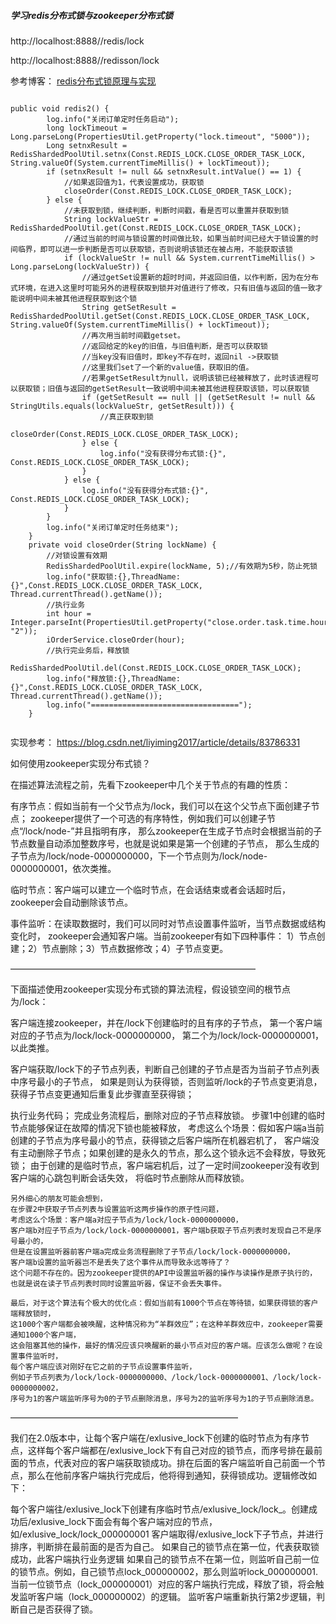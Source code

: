 
##### 学习redis分布式锁与zookeeper分布式锁

http://localhost:8888//redis/lock

http://localhost:8888//redisson/lock

参考博客：
[redis分布式锁原理与实现](https://blog.csdn.net/dazou1/article/details/88088223)


```

public void redis2() {
        log.info("关闭订单定时任务启动");
        long lockTimeout = Long.parseLong(PropertiesUtil.getProperty("lock.timeout", "5000"));
        Long setnxResult = RedisShardedPoolUtil.setnx(Const.REDIS_LOCK.CLOSE_ORDER_TASK_LOCK, String.valueOf(System.currentTimeMillis() + lockTimeout));
        if (setnxResult != null && setnxResult.intValue() == 1) {
            //如果返回值为1，代表设置成功，获取锁
            closeOrder(Const.REDIS_LOCK.CLOSE_ORDER_TASK_LOCK);
        } else {
            //未获取到锁，继续判断，判断时间戳，看是否可以重置并获取到锁
            String lockValueStr = RedisShardedPoolUtil.get(Const.REDIS_LOCK.CLOSE_ORDER_TASK_LOCK);
            //通过当前的时间与锁设置的时间做比较，如果当前时间已经大于锁设置的时间临界，即可以进一步判断是否可以获取锁，否则说明该锁还在被占用，不能获取该锁
            if (lockValueStr != null && System.currentTimeMillis() > Long.parseLong(lockValueStr)) {
                //通过getSet设置新的超时时间，并返回旧值，以作判断，因为在分布式环境，在进入这里时可能另外的进程获取到锁并对值进行了修改，只有旧值与返回的值一致才能说明中间未被其他进程获取到这个锁
                String getSetResult = RedisShardedPoolUtil.getSet(Const.REDIS_LOCK.CLOSE_ORDER_TASK_LOCK, String.valueOf(System.currentTimeMillis() + lockTimeout));
                //再次用当前时间戳getset。
                //返回给定的key的旧值，与旧值判断，是否可以获取锁
                //当key没有旧值时，即key不存在时，返回nil ->获取锁
                //这里我们set了一个新的value值，获取旧的值。
                //若果getSetResult为null，说明该锁已经被释放了，此时该进程可以获取锁；旧值与返回的getSetResult一致说明中间未被其他进程获取该锁，可以获取锁
                if (getSetResult == null || (getSetResult != null && StringUtils.equals(lockValueStr, getSetResult))) {
                    //真正获取到锁
                    closeOrder(Const.REDIS_LOCK.CLOSE_ORDER_TASK_LOCK);
                } else {
                    log.info("没有获得分布式锁:{}", Const.REDIS_LOCK.CLOSE_ORDER_TASK_LOCK);
                }
            } else {
                log.info("没有获得分布式锁:{}", Const.REDIS_LOCK.CLOSE_ORDER_TASK_LOCK);
            }
        }
        log.info("关闭订单定时任务结束");
    }
    private void closeOrder(String lockName) {
        //对锁设置有效期
        RedisShardedPoolUtil.expire(lockName, 5);//有效期为5秒，防止死锁
        log.info("获取锁:{},ThreadName:{}",Const.REDIS_LOCK.CLOSE_ORDER_TASK_LOCK, Thread.currentThread().getName());
        //执行业务
        int hour = Integer.parseInt(PropertiesUtil.getProperty("close.order.task.time.hour", "2"));
        iOrderService.closeOrder(hour);
        //执行完业务后，释放锁
        RedisShardedPoolUtil.del(Const.REDIS_LOCK.CLOSE_ORDER_TASK_LOCK);
        log.info("释放锁:{},ThreadName:{}",Const.REDIS_LOCK.CLOSE_ORDER_TASK_LOCK, Thread.currentThread().getName());
        log.info("=================================");
    }


```




实现参考： https://blog.csdn.net/liyiming2017/article/details/83786331

如何使用zookeeper实现分布式锁？

在描述算法流程之前，先看下zookeeper中几个关于节点的有趣的性质：

有序节点：假如当前有一个父节点为/lock，我们可以在这个父节点下面创建子节点；
zookeeper提供了一个可选的有序特性，例如我们可以创建子节点“/lock/node-”并且指明有序，
那么zookeeper在生成子节点时会根据当前的子节点数量自动添加整数序号，也就是说如果是第一个创建的子节点，
那么生成的子节点为/lock/node-0000000000，下一个节点则为/lock/node-0000000001，依次类推。


临时节点：客户端可以建立一个临时节点，在会话结束或者会话超时后，zookeeper会自动删除该节点。

事件监听：在读取数据时，我们可以同时对节点设置事件监听，当节点数据或结构变化时，
zookeeper会通知客户端。当前zookeeper有如下四种事件：
1）节点创建；2）节点删除；3）节点数据修改；4）子节点变更。

————————————————————————————

下面描述使用zookeeper实现分布式锁的算法流程，假设锁空间的根节点为/lock：

   客户端连接zookeeper，并在/lock下创建临时的且有序的子节点，
   第一个客户端对应的子节点为/lock/lock-0000000000，
   第二个为/lock/lock-0000000001，以此类推。

   客户端获取/lock下的子节点列表，判断自己创建的子节点是否为当前子节点列表中序号最小的子节点，
   如果是则认为获得锁，否则监听/lock的子节点变更消息，获得子节点变更通知后重复此步骤直至获得锁；

   执行业务代码；
   完成业务流程后，删除对应的子节点释放锁。
    步骤1中创建的临时节点能够保证在故障的情况下锁也能被释放，
    考虑这么个场景：假如客户端a当前创建的子节点为序号最小的节点，获得锁之后客户端所在机器宕机了，
    客户端没有主动删除子节点；如果创建的是永久的节点，那么这个锁永远不会释放，导致死锁；
    由于创建的是临时节点，客户端宕机后，过了一定时间zookeeper没有收到客户端的心跳包判断会话失效，
    将临时节点删除从而释放锁。

    另外细心的朋友可能会想到，
    在步骤2中获取子节点列表与设置监听这两步操作的原子性问题，
    考虑这么个场景：客户端a对应子节点为/lock/lock-0000000000，
    客户端b对应子节点为/lock/lock-0000000001，客户端b获取子节点列表时发现自己不是序号最小的，
    但是在设置监听器前客户端a完成业务流程删除了子节点/lock/lock-0000000000，
    客户端b设置的监听器岂不是丢失了这个事件从而导致永远等待了？
    这个问题不存在的。因为zookeeper提供的API中设置监听器的操作与读操作是原子执行的，
    也就是说在读子节点列表时同时设置监听器，保证不会丢失事件。

    最后，对于这个算法有个极大的优化点：假如当前有1000个节点在等待锁，如果获得锁的客户端释放锁时，
    这1000个客户端都会被唤醒，这种情况称为“羊群效应”；在这种羊群效应中，zookeeper需要通知1000个客户端，
    这会阻塞其他的操作，最好的情况应该只唤醒新的最小节点对应的客户端。应该怎么做呢？在设置事件监听时，
    每个客户端应该对刚好在它之前的子节点设置事件监听，
    例如子节点列表为/lock/lock-0000000000、/lock/lock-0000000001、/lock/lock-0000000002，
    序号为1的客户端监听序号为0的子节点删除消息，序号为2的监听序号为1的子节点删除消息。

——————————————————————————

我们在2.0版本中，让每个客户端在/exlusive_lock下创建的临时节点为有序节点，这样每个客户端都在/exlusive_lock下有自己对应的锁节点，而序号排在最前面的节点，代表对应的客户端获取锁成功。排在后面的客户端监听自己前面一个节点，那么在他前序客户端执行完成后，他将得到通知，获得锁成功。逻辑修改如下：

   每个客户端往/exlusive_lock下创建有序临时节点/exlusive_lock/lock_。创建成功后/exlusive_lock下面会有每个客户端对应的节点，如/exlusive_lock/lock_000000001
   客户端取得/exlusive_lock下子节点，并进行排序，判断排在最前面的是否为自己。
   如果自己的锁节点在第一位，代表获取锁成功，此客户端执行业务逻辑
   如果自己的锁节点不在第一位，则监听自己前一位的锁节点。例如，自己锁节点lock_000000002，那么则监听lock_000000001.
   当前一位锁节点（lock_000000001）对应的客户端执行完成，释放了锁，将会触发监听客户端（lock_000000002）的逻辑。
   监听客户端重新执行第2步逻辑，判断自己是否获得了锁。

